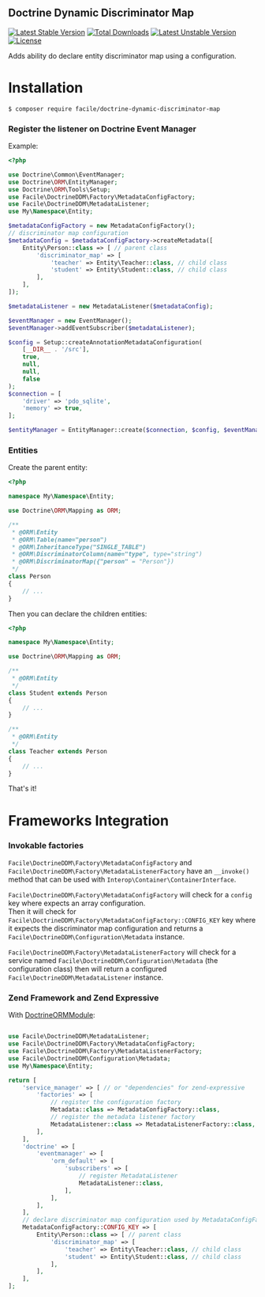 Doctrine Dynamic Discriminator Map
----------------------------------

[![Latest Stable Version](https://poser.pugx.org/facile/doctrine-dynamic-discriminator-map/version)](https://packagist.org/packages/facile/doctrine-dynamic-discriminator-map)
[![Total Downloads](https://poser.pugx.org/facile/doctrine-dynamic-discriminator-map/version/downloads)](https://packagist.org/packages/facile/doctrine-dynamic-discriminator-map/version)
[![Latest Unstable Version](https://poser.pugx.org/facile/doctrine-dynamic-discriminator-map/version/v/unstable)](//packagist.org/packages/facile/doctrine-dynamic-discriminator-map/version)
[![License](https://poser.pugx.org/facile/doctrine-dynamic-discriminator-map/version/license)](https://packagist.org/packages/facile/doctrine-dynamic-discriminator-map/version)


Adds ability do declare entity discriminator map using a configuration.

Installation
============

```
$ composer require facile/doctrine-dynamic-discriminator-map
```

### Register the listener on Doctrine Event Manager

Example:

```php
<?php

use Doctrine\Common\EventManager;
use Doctrine\ORM\EntityManager;
use Doctrine\ORM\Tools\Setup;
use Facile\DoctrineDDM\Factory\MetadataConfigFactory;
use Facile\DoctrineDDM\MetadataListener;
use My\Namespace\Entity;

$metadataConfigFactory = new MetadataConfigFactory();
// discriminator map configuration
$metadataConfig = $metadataConfigFactory->createMetadata([
    Entity\Person::class => [ // parent class
        'discriminator_map' => [
            'teacher' => Entity\Teacher::class, // child class
            'student' => Entity\Student::class, // child class
        ],
    ],
]);

$metadataListener = new MetadataListener($metadataConfig);

$eventManager = new EventManager();
$eventManager->addEventSubscriber($metadataListener);

$config = Setup::createAnnotationMetadataConfiguration(
    [__DIR__ . '/src'],
    true,
    null,
    null,
    false
);
$connection = [
    'driver' => 'pdo_sqlite',
    'memory' => true,
];

$entityManager = EntityManager::create($connection, $config, $eventManager);

```

### Entities

Create the parent entity:

```php 
<?php

namespace My\Namespace\Entity;

use Doctrine\ORM\Mapping as ORM;

/**
 * @ORM\Entity
 * @ORM\Table(name="person")
 * @ORM\InheritanceType("SINGLE_TABLE")
 * @ORM\DiscriminatorColumn(name="type", type="string")
 * @ORM\DiscriminatorMap({"person" = "Person"})
 */
class Person
{
    // ...
}
```

Then you can declare the children entities:

```php
<?php

namespace My\Namespace\Entity;

use Doctrine\ORM\Mapping as ORM;

/**
 * @ORM\Entity
 */
class Student extends Person
{
    // ...
}

/**
 * @ORM\Entity
 */
class Teacher extends Person
{
    // ...
}
```

That's it!


Frameworks Integration
======================

### Invokable factories

`Facile\DoctrineDDM\Factory\MetadataConfigFactory` and `Facile\DoctrineDDM\Factory\MetadataListenerFactory`
have an `__invoke()` method that can be used with `Interop\Container\ContainerInterface`.

`Facile\DoctrineDDM\Factory\MetadataConfigFactory` will check for a `config` key where 
expects an array configuration.  
Then it will check for `Facile\DoctrineDDM\Factory\MetadataConfigFactory::CONFIG_KEY` key 
where it expects the discriminator map configuration and returns a
`Facile\DoctrineDDM\Configuration\Metadata` instance.

`Facile\DoctrineDDM\Factory\MetadataListenerFactory` will check for a service named 
`Facile\DoctrineDDM\Configuration\Metadata` (the configuration class) then will return 
a configured `Facile\DoctrineDDM\MetadataListener` instance.


### Zend Framework and Zend Expressive

With [DoctrineORMModule](https://github.com/doctrine/DoctrineORMModule):

```php

use Facile\DoctrineDDM\MetadataListener;
use Facile\DoctrineDDM\Factory\MetadataConfigFactory;
use Facile\DoctrineDDM\Factory\MetadataListenerFactory;
use Facile\DoctrineDDM\Configuration\Metadata;
use My\Namespace\Entity;

return [
    'service_manager' => [ // or "dependencies" for zend-expressive
        'factories' => [
            // register the configuration factory
            Metadata::class => MetadataConfigFactory::class,
            // register the metadata listener factory
            MetadataListener::class => MetadataListenerFactory::class,
        ],
    ],
    'doctrine' => [
        'eventmanager' => [
            'orm_default' => [
                'subscribers' => [
                    // register MetadataListener
                    MetadataListener::class,
                ],
            ],
        ],
    ],
    // declare discriminator map configuration used by MetadataConfigFactory
    MetadataConfigFactory::CONFIG_KEY => [
        Entity\Person::class => [ // parent class
            'discriminator_map' => [
                'teacher' => Entity\Teacher::class, // child class
                'student' => Entity\Student::class, // child class
            ],
        ],
    ],
];
```